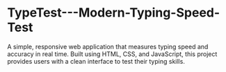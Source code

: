 # TypeTest---Modern-Typing-Speed-Test
A simple, responsive web application that measures typing speed and accuracy in real time. Built using HTML, CSS, and JavaScript, this project provides users with a clean interface to test their typing skills.
